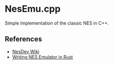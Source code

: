 # NesEmu.cpp

Simple Implementation of the classic NES in C++.

## References

- [NesDev Wiki](https://www.nesdev.org/wiki/Nesdev_Wiki)
- [Writing NES Emulator in Rust](https://bugzmanov.github.io/nes_ebook/)
